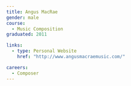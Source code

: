 ```yaml
---
title: Angus MacRae
gender: male
course:
  - Music Composition
graduated: 2011

links:
  - type: Personal Website
    href: "http://www.angusmacraemusic.com/"

careers:
  - Composer
---
```

